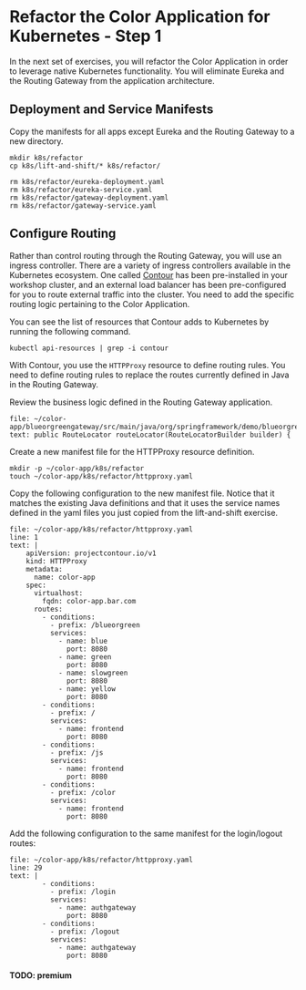 # Refactor the Color Application for Kubernetes - Step 1

In the next set of exercises, you will refactor the Color Application in order to leverage native Kubernetes functionality.
You will eliminate Eureka and the Routing Gateway from the application architecture.

## Deployment and Service Manifests
Copy the manifests for all apps except Eureka and the Routing Gateway to a new directory.
```
mkdir k8s/refactor
cp k8s/lift-and-shift/* k8s/refactor/

rm k8s/refactor/eureka-deployment.yaml
rm k8s/refactor/eureka-service.yaml
rm k8s/refactor/gateway-deployment.yaml
rm k8s/refactor/gateway-service.yaml
```

## Configure Routing

Rather than control routing through the Routing Gateway, you will use an ingress controller. 
There are a variety of ingress controllers available in the Kubernetes ecosystem. 
One called [Contour](https://projectcontour.io/) has been pre-installed in your workshop cluster, and an external load balancer has been pre-configured for you to route external traffic into the cluster.
You need to add the specific routing logic pertaining to the Color Application.

You can see the list of resources that Contour adds to Kubernetes by running the following command.
```execute-1
kubectl api-resources | grep -i contour
```

With Contour, you use the `HTTPProxy` resource to define routing rules.
You need to define routing rules to replace the routes currently defined in Java in the Routing Gateway.

Review the business logic defined in the Routing Gateway application.
```editor:select-matching-text
file: ~/color-app/blueorgreengateway/src/main/java/org/springframework/demo/blueorgreengateway/BlueorgreengatewayApplication.java
text: public RouteLocator routeLocator(RouteLocatorBuilder builder) {
```

Create a new manifest file for the HTTPProxy resource definition.
```execute-1
mkdir -p ~/color-app/k8s/refactor
touch ~/color-app/k8s/refactor/httpproxy.yaml
```

Copy the following configuration to the new manifest file.
Notice that it matches the existing Java definitions and that it uses the service names defined in the yaml files you just copied from the lift-and-shift exercise.
```editor:insert-lines-before-line
file: ~/color-app/k8s/refactor/httpproxy.yaml
line: 1
text: |
    apiVersion: projectcontour.io/v1
    kind: HTTPProxy
    metadata:
      name: color-app
    spec:
      virtualhost:
        fqdn: color-app.bar.com
      routes:
        - conditions: 
          - prefix: /blueorgreen
          services:
            - name: blue
              port: 8080
            - name: green
              port: 8080
            - name: slowgreen
              port: 8080
            - name: yellow
              port: 8080
        - conditions:
          - prefix: /
          services:
            - name: frontend
              port: 8080
        - conditions:
          - prefix: /js
          services:
            - name: frontend
              port: 8080
        - conditions:
          - prefix: /color
          services:
            - name: frontend
              port: 8080
```

Add the following configuration to the same manifest for the login/logout routes:
```editor:insert-lines-after-line
file: ~/color-app/k8s/refactor/httpproxy.yaml
line: 29
text: |
        - conditions:
          - prefix: /login
          services:
            - name: authgateway
              port: 8080
        - conditions:
          - prefix: /logout
          services:
            - name: authgateway
              port: 8080
```

#### TODO: premium
